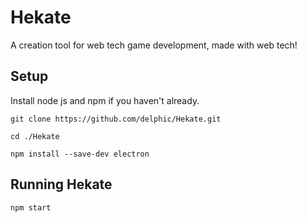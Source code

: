 # Hekate

A creation tool for web tech game development, made with web tech!

## Setup

Install node js and npm if you haven't already.

`git clone https://github.com/delphic/Hekate.git`

`cd ./Hekate`

`npm install --save-dev electron`

## Running Hekate

`npm start` 
